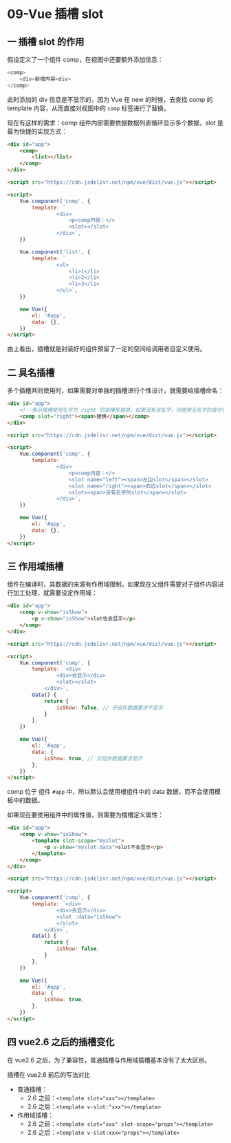 # 09-Vue 插槽 slot

## 一 插槽 slot 的作用

假设定义了一个组件 comp，在视图中还要额外添加信息：

```js
<comp>
    <div>新增内容<div>
</comp>
```

此时添加的 div 信息是不显示的，因为 Vue 在 new 的时候，去查找 comp 的 template 内容，从而直接对视图中的 `comp` 标签进行了替换。

现在有这样的需求：comp 组件内部需要依据数据列表循环显示多个数据，slot 是最为快捷的实现方式：

```html
<div id="app">
    <comp>
        <list></list>
    </comp>
</div>

<script src="https://cdn.jsdelivr.net/npm/vue/dist/vue.js"></script>

<script>
    Vue.component('comp', {
        template: `
                <div>
                    <p>comp内容：</>
                    <slot></slot>
                </div>`,
    })

    Vue.component('list', {
        template: `
                <ul>
                    <li>1</li>
                    <li>2</li>
                    <li>3</li>
                </ul>`,
    })

    new Vue({
        el: '#app',
        data: {},
    })
</script>
```

由上看出，插槽就是封装好的组件预留了一定的空间给调用者自定义使用。

## 二 具名插槽

多个插槽共同使用时，如果需要对单独的插槽进行个性设计，就需要给插槽命名：

```html
<div id="app">
    <!--表示插槽使用名字为 right 的插槽来替换，如果没有该名字，则使用无名字的查抄替换-->
    <comp slot="right"><span>替换</span></comp>
</div>

<script src="https://cdn.jsdelivr.net/npm/vue/dist/vue.js"></script>

<script>
    Vue.component('comp', {
        template: `
                <div>
                    <p>comp内容：</>
                    <slot name="left"><span>左边slot</span></slot>
                    <slot name="right"><span>右边slot</span></slot>
                    <slot><span>没有名字的slot</span></slot>
                </div>`,
    })

    new Vue({
        el: '#app',
        data: {},
    })
</script>
```

## 三 作用域插槽

组件在编译时，其数据的来源有作用域限制，如果现在父组件需要对子组件内容进行加工处理，就需要设定作用域：

```html
<div id="app">
    <comp v-show="isShow">
        <p v-show="isShow">slot也会显示</p>
    </comp>
</div>

<script src="https://cdn.jsdelivr.net/npm/vue/dist/vue.js"></script>

<script>
    Vue.component('comp', {
        template: `<div>
                <div>会显示</div>
                <slot></slot>
            </div>`,
        data() {
            return {
                isShow: false, // 子组件数据要求不显示
            }
        },
    })

    new Vue({
        el: '#app',
        data: {
            isShow: true, // 父组件数据要求显示
        },
    })
</script>
```

comp 位于 组件 `#app` 中，所以默认会使用根组件中的 data 数据，而不会使用模板中的数据。

如果现在要使用组件中的属性值，则需要为插槽定义属性：

```html
<div id="app">
    <comp v-show="isShow">
        <template slot-scope="myslot">
            <p v-show="myslot.data">slot不会显示</p>
        </template>
    </comp>
</div>

<script src="https://cdn.jsdelivr.net/npm/vue/dist/vue.js"></script>

<script>
    Vue.component('comp', {
        template: `<div>
                <div>会显示</div>
                <slot :data="isShow">
                </slot>
            </div>`,
        data() {
            return {
                isShow: false,
            }
        },
    })

    new Vue({
        el: '#app',
        data: {
            isShow: true,
        },
    })
</script>
```

## 四 vue2.6 之后的插槽变化

在 vue2.6 之后，为了兼容性，普通插槽与作用域插槽基本没有了太大区别。

插槽在 vue2.6 前后的写法对比

-   普通插槽：
    -   2.6 之前：`<template slot="xxx"></template>`
    -   2.6 之后：`<template v-slot:"xxx"></template>`
-   作用域插槽：
    -   2.6 之前：`<template slot="xxx" slot-scope="props"></template>`
    -   2.6 之后：`<template v-slot:xxx="props"></template>`

